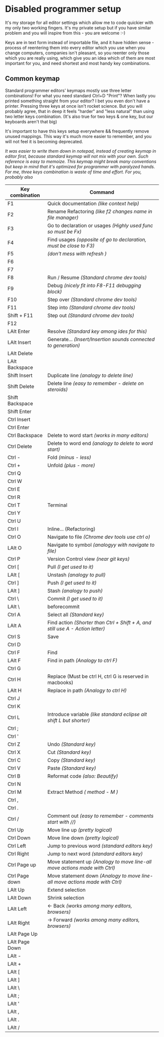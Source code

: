 # Disabled programmer setup
It's my storage for all editor settings which allow me to code quickier with my only two working fingers.
It's my private setup but if you have similar problem and you will inspire from this - you are welcome :-)

Keys are in text form instead of importable file, and it have hidden sense - process of reentering them into every editor which you use when you change computers, companies isn't pleasant, so you reenter only those which you are really using, which give you an idea which of them are most important for you, and need shortest and most handy key combinations.

## Common keymap
Standard programmer editors' keymaps mostly use three letter combinations!
For what you need standard Ctrl+D "Print"? When lastly you printed something straight from your editor? I bet you even don't have a printer.
Pressing three keys at once isn't rocket science. But you will probably agree, that in deep it feels "harder" and "less natural" than using two letter keys combination. (It's also true for two keys & one key, but our keyboards aren't that big)

It's important to have this keys setup everywhere && frequently remove unused mappings. This way it's much more easier to remember, and you will not feel it is becoming deprecated.

*It was easier to write them down in notepad, instead of creating keymap in editor first, because standard keymap will not mix with your own. Such reference is easy to memoize. This keymap might break many conventions but keep in mind that it's optimized for programmer with paralyzed hands. For me, three keys combination is waste of time and effort. For you, probably also*


|Key combination| Command                                                       |
|---------------|---------------------------------------------------------------|
| F1            | Quick documentation *(like context help)*                     |
| F2            | Rename Refactoring *(like f2 changes name in file manager)*   |
| F3            | Go to declaration or usages *(Highly used func so must be Fx)*|
| F4            | Find usages *(opposite of go to declaration, must be close to F3)* |
| F5            | *(don't mess with refresh )*                                  |
| F6            |                                                               |
| F7            |                                                               |
| F8            | Run / Resume  *(Standard chrome dev tools)*                                            |
| F9            | Debug *(nicely fit into F8-F11 debugging block)*                                                       |
| F10           | Step over  *(Standard chrome dev tools)*                                                   |
| F11           | Step into   *(Standard chrome dev tools)*                                                   |
| Shift + F11   | Step out  *(Standard chrome dev tools)*                                                     |
| F12           |                                                               |
| LAlt Enter     | Resolve *(Standard key among ides for this)*  |
| LAlt Insert    | Generate... *(Insert/Insertion sounds connected to generation)*  |
| LAlt Delete |   |
| LAlt Backspace  |   |
| Shift Insert  | Duplicate line *(analogy to delete line)*                     |
| Shift Delete  | Delete line *(easy to remember - delete on steroids)*         |
| Shift Backspace|  |
| Shift Enter   |  |
| Ctrl Insert   |  |
| Ctrl Enter    | |
| Ctrl Backspace| Delete to word start *(works in many editors)*                |
| Ctrl Delete   | Delete to word end *(analogy to delete to word start)*        |
| Ctrl -        | Fold *(minus - less)*                                         |
| Ctrl +        | Unfold *(plus - more)*                                        |
| Ctrl Q        |        |
| Ctrl W        |                                                               |
| Ctrl E        |                                                               |
| Ctrl R        |                                       |
| Ctrl T        | Terminal |
| Ctrl Y        |                                                               |
| Ctrl U        |                                                               |
| Ctrl I        | Inline... (Refactoring)                                            |
| Ctrl O        | Navigate to file *(Chrome dev tools use ctrl o)* |
| LAlt O         | Navigate to symbol *(analogyy with navigate to file)* |
| Ctrl P        | Version Control view *(near git keys)*                         |
| Ctrl \[       | Pull *(I get used to it)*                   |
| LAlt \[ | Unstash *(analogy to pull)*                   |
| Ctrl \]       | Push *(I get used to it)*                   |
| LAlt \] | Stash *(analogy to push)*                       |
| Ctrl \\       | Commit *(I get used to it)*                   |
| LAlt \\ | beforecommit                 |
| Ctrl A        | Select all *(Standard key)*                 |
| LAlt A         | Find action *(Shorter than Ctrl + Shift + A, and still use A - Action letter)* |
| Ctrl S        | Save                   |
| Ctrl D        |                 |
| Ctrl F        | Find                   |
| LAlt F        | Find in path *(Analogy to ctrl F)*                   |
| Ctrl G        |      |
| Ctrl H        | Replace (Must be ctrl H, ctrl G is reserved in macbooks)                 |
| LAlt H         | Replace in path *(Analogy to ctrl H)*                   |
| Ctrl J        |  |
| Ctrl K        |                   |
| Ctrl L        | Introduce variable *(like standard eclipse alt shift L but shorter)*                   |
| Ctrl ;        |                   |
| Ctrl '        |                   |
| Ctrl Z        | Undo *(Standard key)*                    |
| Ctrl X        | Cut *(Standard key)*                    |
| Ctrl C        | Copy *(Standard key)*                    |
| Ctrl V        | Paste *(Standard key)*                   |
| Ctrl B        | Reformat code *(also: Beautify)*                   |
| Ctrl N        | |
| Ctrl M        | Extract Method *( method - M )* |                              |
| Ctrl ,        |                               |
| Ctrl .        |                               |
| Ctrl /        | Comment out  *(easy to remember - comments start with //)*                                |
| Ctrl Up       | Move line up *(pretty logical)*                              |
| Ctrl Down     | Move line down *(pretty logical)*                             |
| Ctrl Left     | Jump to previous word *(standard editors key)*                            |
| Ctrl Right    | Jump to next word *(standard editors key)*                              |
| Ctrl Page up  | Move statement up  *(Analogy to move line-all move actions made with Ctrl)*                                |
| Ctrl Page down| Move statement down *(Analogy to move line-all move actions made with Ctrl)*                             |
| LAlt Up        | Extend selection                               |
| LAlt Down      | Shrink selection                               |
| LAlt Left      | <- Back *(works among many editors, browsers)*  |
| LAlt Right     | -> Forward *(works among many editors, browsers)*  |
| LAlt Page Up   |   |
| LAlt Page Down |   |
| LAlt - |   |
| LAlt + |  |
| LAlt \[    |   |
| LAlt ]  |  |
| LAlt \\ |  |
| LAlt ; |  |
| LAlt '|  |
| LAlt ,|  |
| LAlt .|  |
| LAlt /|  |
